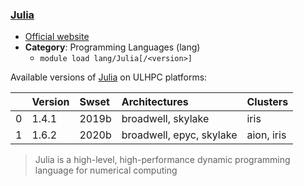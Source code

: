 ### [Julia](https://julialang.org)

* [Official website](https://julialang.org)
* __Category__: Programming Languages (lang)
    -  `module load lang/Julia[/<version>]`

Available versions of [Julia](https://julialang.org) on ULHPC platforms:

|    | Version   | Swset   | Architectures            | Clusters   |
|---:|:----------|:--------|:-------------------------|:-----------|
|  0 | 1.4.1     | 2019b   | broadwell, skylake       | iris       |
|  1 | 1.6.2     | 2020b   | broadwell, epyc, skylake | aion, iris |

> Julia is a high-level, high-performance dynamic programming language for numerical computing
